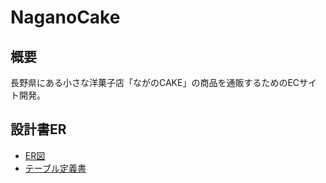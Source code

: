 # NaganoCake

## 概要
長野県にある小さな洋菓子店「ながのCAKE」の商品を通販するためのECサイト開発。

## 設計書ER
- [ER図]((https://github.com/team-2pair/nagano_cake/files/7766027/_ER._team2.drawio.pdf))
- [テーブル定義書](https://docs.google.com/spreadsheets/d/1R5le6TjGtgMImHH3GHJYWQdBh-7yCohQB5AWrrtcOcQ/edit#gid=1373217982)

